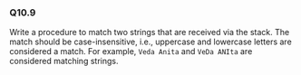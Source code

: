 
### Q10.9

Write a procedure to match two strings that are received via the stack. The match should
be case-insensitive, i.e., uppercase and lowercase letters are considered a match. For
example, `Veda Anita` and `VeDa ANIta` are considered matching strings.